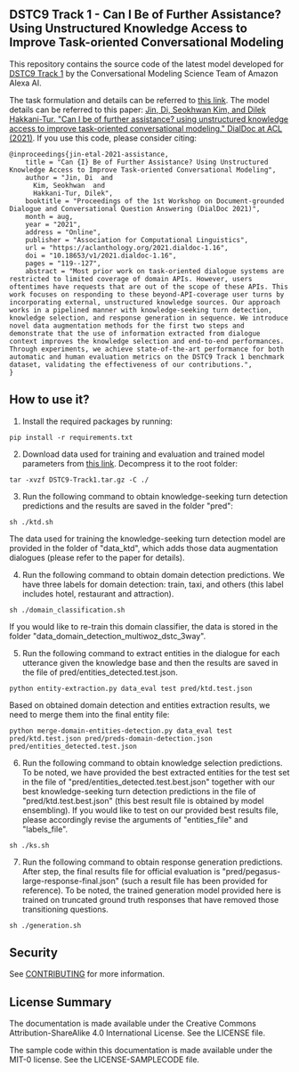 ## DSTC9 Track 1 - Can I Be of Further Assistance? Using Unstructured Knowledge Access to Improve Task-oriented Conversational Modeling

This repository contains the source code of the latest model developed for [DSTC9 Track 1](https://dstc9.dstc.community/) by the Conversational Modeling Science Team of Amazon Alexa AI.

The task formulation and details can be referred to [this link](https://github.com/alexa/alexa-with-dstc9-track1-dataset). The model details can be referred to this paper: [Jin, Di, Seokhwan Kim, and Dilek Hakkani-Tur. "Can I be of further assistance? using unstructured knowledge access to improve task-oriented conversational modeling." DialDoc at ACL (2021)](https://aclanthology.org/2021.dialdoc-1.16/). If you use this code, please consider citing:

```
@inproceedings{jin-etal-2021-assistance,
    title = "Can {I} Be of Further Assistance? Using Unstructured Knowledge Access to Improve Task-oriented Conversational Modeling",
    author = "Jin, Di  and
      Kim, Seokhwan  and
      Hakkani-Tur, Dilek",
    booktitle = "Proceedings of the 1st Workshop on Document-grounded Dialogue and Conversational Question Answering (DialDoc 2021)",
    month = aug,
    year = "2021",
    address = "Online",
    publisher = "Association for Computational Linguistics",
    url = "https://aclanthology.org/2021.dialdoc-1.16",
    doi = "10.18653/v1/2021.dialdoc-1.16",
    pages = "119--127",
    abstract = "Most prior work on task-oriented dialogue systems are restricted to limited coverage of domain APIs. However, users oftentimes have requests that are out of the scope of these APIs. This work focuses on responding to these beyond-API-coverage user turns by incorporating external, unstructured knowledge sources. Our approach works in a pipelined manner with knowledge-seeking turn detection, knowledge selection, and response generation in sequence. We introduce novel data augmentation methods for the first two steps and demonstrate that the use of information extracted from dialogue context improves the knowledge selection and end-to-end performances. Through experiments, we achieve state-of-the-art performance for both automatic and human evaluation metrics on the DSTC9 Track 1 benchmark dataset, validating the effectiveness of our contributions.",
}

```

## How to use it?

1. Install the required packages by running:
```
pip install -r requirements.txt
```

2. Download data used for training and evaluation and trained model parameters from [this link](https://drive.google.com/file/d/1mEk9vd4FAY-nfHmomNCrFkyFZLNN3z31/view?usp=share_link). Decompress it to the root folder:

```
tar -xvzf DSTC9-Track1.tar.gz -C ./
```

3. Run the following command to obtain knowledge-seeking turn detection predictions and the results are saved in the folder "pred":
```
sh ./ktd.sh
```
 The data used for training the knowledge-seeking turn detection model are provided in the folder of "data_ktd", which adds those data augmentation dialogues (please refer to the paper for details).

4. Run the following command to obtain domain detection predictions. We have three labels for domain detection: train, taxi, and others (this label includes hotel, restaurant and attraction).
```
sh ./domain_classification.sh
```

If you would like to re-train this domain classifier, the data is stored in the folder "data_domain_detection_multiwoz_dstc_3way".

5. Run the following command to extract entities in the dialogue for each utterance given the knowledge base and then the results are saved in the file of pred/entities_detected.test.json.
```
python entity-extraction.py data_eval test pred/ktd.test.json
``` 

 Based on obtained domain detection and entities extraction results, we need to merge them into the final entity file:
```
python merge-domain-entities-detection.py data_eval test pred/ktd.test.json pred/preds-domain-detection.json pred/entities_detected.test.json
```

6. Run the following command to obtain knowledge selection predictions. To be noted, we have provided the best extracted entities for the test set in the file of "pred/entities_detected.test.best.json" together with our best knowledge-seeking turn detection predictions in the file of "pred/ktd.test.best.json" (this best result file is obtained by model ensembling). If you would like to test on our provided best results file, please accordingly revise the arguments of "entities_file" and "labels_file". 
```
sh ./ks.sh
```

7. Run the following command to obtain response generation predictions. After step, the final results file for official evaluation is "pred/pegasus-large-response-final.json" (such a result file has been provided for reference). To be noted, the trained generation model provided here is trained on truncated ground truth responses that have removed those transitioning questions.
```
sh ./generation.sh
``` 

## Security

See [CONTRIBUTING](CONTRIBUTING.md#security-issue-notifications) for more information.

## License Summary

The documentation is made available under the Creative Commons Attribution-ShareAlike 4.0 International License. See the LICENSE file.

The sample code within this documentation is made available under the MIT-0 license. See the LICENSE-SAMPLECODE file.
